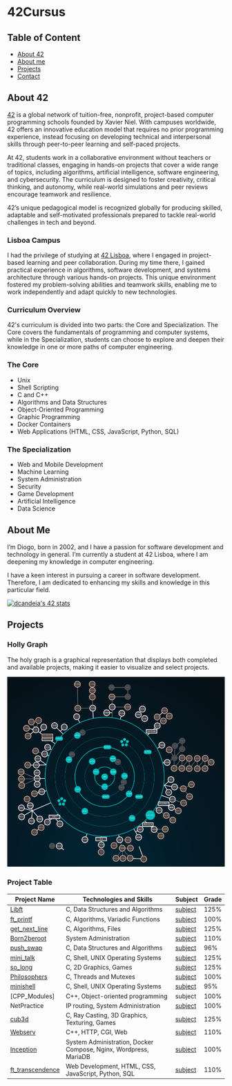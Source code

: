 # 42Cursus

## Table of Content
* [ About 42 ](#about-42)
* [ About me ](#about-me)
* [ Projects ](#projects)
* [ Contact ](#contact)

## About 42

[42](https://www.42.fr/) is a global network of tuition-free, nonprofit, project-based computer programming schools founded by Xavier Niel. With campuses worldwide, 42 offers an innovative education model that requires no prior programming experience, instead focusing on developing technical and interpersonal skills through peer-to-peer learning and self-paced projects.

At 42, students work in a collaborative environment without teachers or traditional classes, engaging in hands-on projects that cover a wide range of topics, including algorithms, artificial intelligence, software engineering, and cybersecurity. The curriculum is designed to foster creativity, critical thinking, and autonomy, while real-world simulations and peer reviews encourage teamwork and resilience.

42’s unique pedagogical model is recognized globally for producing skilled, adaptable and self-motivated professionals prepared to tackle real-world challenges in tech and beyond.

### Lisboa Campus

I had the privilege of studying at [42 Lisboa](https://www.42lisboa.com/), where I engaged in project-based learning and peer collaboration. During my time there, I gained practical experience in algorithms, software development, and systems architecture through various hands-on projects. This unique environment fostered my problem-solving abilities and teamwork skills, enabling me to work independently and adapt quickly to new technologies.

### Curriculum Overview

42's curriculum is divided into two parts: the Core and Specialization. The Core covers the fundamentals of programming and computer systems, while in the Specialization, students can choose to explore and deepen their knowledge in one or more paths of computer engineering.

### The Core
- Unix
- Shell Scripting
- C and C++
- Algorithms and Data Structures
- Object-Oriented Programming
- Graphic Programming
- Docker Containers
- Web Applications (HTML, CSS, JavaScript, Python, SQL)

### The Specialization
- Web and Mobile Development
- Machine Learning
- System Administration
- Security
- Game Development
- Artificial Intelligence
- Data Science

## About Me

I’m Diogo, born in 2002, and I have a passion for software development and technology in general. I’m currently a student at 42 Lisboa, where I am deepening my knowledge in computer engineering.

I have a keen interest in pursuing a career in software development. Therefore, I am dedicated to enhancing my skills and knowledge in this particular field.

<a href="https://github.com/oakoudad/badge42"><img src="https://badge.mediaplus.ma/darkblue/dcandeia?1337Badge=off&UM6P=off" alt="dcandeia's 42 stats" /></a>

## Projects

### Holly Graph

The holy graph is a graphical representation that displays both completed and available projects, making it easier to visualize and select projects.

![holly_graph](./srcs/holly_graph.png)

### Project Table

| Project Name | Technologies and Skills | Subject | Grade |
| --- | --- | --- | --- |
| [Libft](https://github.com/Diogo13Antunes/42Cursus_Libft) | C, Data Structures and Algorithms | [subject](https://github.com/Diogo13Antunes/42Cursus_Libft/blob/main/subject.pdf) | 125% |
| [ft_printf](https://github.com/Diogo13Antunes/42Cursus_Printf) | C, Algorithms, Variadic Functions | [subject](https://github.com/Diogo13Antunes/42Cursus_Printf/blob/main/subject.pdf) | 100% |
| [get_next_line](https://github.com/Diogo13Antunes/42Cursus_Get_Next_Line) | C, Algorithms, Files | [subject](https://github.com/Diogo13Antunes/42Cursus_Get_Next_Line/blob/main/subject.pdf) | 125% |
| [Born2beroot](https://github.com/Diogo13Antunes/42Cursus_Born2BeRoot) | System Administration | [subject](https://github.com/Diogo13Antunes/42Cursus_Born2BeRoot/blob/main/subject.pdf) | 110% |
| [push_swap](https://github.com/Diogo13Antunes/42cursus_Push_Swap) | C, Data Structures and Algorithms | [subject](https://github.com/Diogo13Antunes/42cursus_Push_Swap/blob/main/subject.pdf) | 96% |
| [mini_talk](https://github.com/Diogo13Antunes/42Cursus_Mini_Talk) | C, Shell, UNIX Operating Systems | [subject](https://github.com/Diogo13Antunes/42Cursus_Mini_Talk/blob/main/subject.pdf) | 125% |
| [so_long](https://github.com/Diogo13Antunes/42Cursus_So_Long) | C, 2D Graphics, Games | [subject](https://github.com/Diogo13Antunes/42Cursus_So_Long/blob/main/subject.pdf) | 125% |
| [Philosophers](https://github.com/Diogo13Antunes/42Cursus_Philosophers) | C, Threads and Mutexes | [subject](https://github.com/Diogo13Antunes/42Cursus_Philosophers/blob/main/subject.pdf) | 100% |
| [minishell](https://github.com/Diogo13Antunes/42Cursus_Mini_Shell) | C, Shell, UNIX Operating Systems | [subject](https://github.com/Diogo13Antunes/42Cursus_Mini_Shell/blob/main/en.subject.pdf) | 95% |
| [CPP_Modules] | C++, Object-oriented programming | subject | 100% |
| NetPractice | IP routing, System Administration | [subject]([/blob/main/netpractice-subject.pdf](https://cdn.intra.42.fr/pdf/pdf/131822/en.subject.pdf)) | 100% |
| [cub3d](https://github.com/Diogo13Antunes/42Cursus-Cub3D) | C, Ray Casting, 3D Graphics, Texturing, Games | [subject](https://github.com/Diogo13Antunes/42Cursus-Cub3D/blob/main/en.subject.pdf) | 125% |
| [Webserv](https://github.com/Diogo13Antunes/42Cursus-webserv) | C++, HTTP, CGI, Web | [subject](https://github.com/Diogo13Antunes/42Cursus-webserv/blob/main/en.subject.pdf) | 110% |
| [Inception](https://github.com/Diogo13Antunes/42Cursus_Inception) | System Administration, Docker Compose, Nginx, Wordpress, MariaDB | [subject](https://github.com/Diogo13Antunes/42Cursus_Inception/blob/main/subject.pdf) | 100% |
| [ft_transcendence](https://github.com/Diogo13Antunes/42Cursus-transcendence) | Web Development, HTML, CSS, JavaScript, Python, SQL | [subject](https://github.com/Diogo13Antunes/42Cursus-transcendence/blob/main/en.subject.pdf) | 110% |
